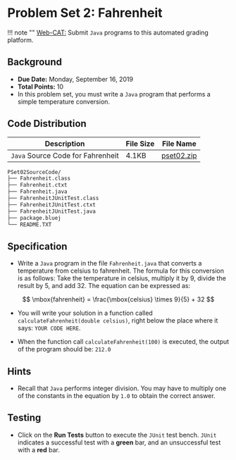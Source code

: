 # Problem Set 2: Fahrenheit

!!! note ""
    [Web-CAT:](http://ec2-54-65-207-33.ap-northeast-1.compute.amazonaws.com:8080/Web-CAT/WebObjects/Web-CAT.woa) Submit `Java` programs to this automated grading platform.

## Background
+ **Due Date:** Monday, September 16, 2019
+ **Total Points:** 10
+ In this problem set, you must write a `Java` program that performs a simple
temperature conversion.

## Code Distribution

Description | File Size | File Name
----------- | --------- | ---------
`Java` Source Code for Fahrenheit | 4.1KB | [pset02.zip](/csa/zip/pset02.zip)

```bash
PSet02SourceCode/
├── Fahrenheit.class
├── Fahrenheit.ctxt
├── Fahrenheit.java
├── FahrenheitJUnitTest.class
├── FahrenheitJUnitTest.ctxt
├── FahrenheitJUnitTest.java
├── package.bluej
└── README.TXT
```

## Specification
+ Write a `Java` program in the file `Fahrenheit.java` that
converts a temperature from celsius to fahrenheit. The formula for this
conversion is as follows: Take the temperature in celsius, multiply it by 9,
divide the result by 5, and add 32. The equation can be expressed as:

$$
\mbox{fahrenheit} = \frac{\mbox{celsius} \times 9}{5} + 32
$$

+ You will write your solution
in a function called
`calculateFahrenheit(double celsius)`,
right below the place where it says: `YOUR CODE HERE`.

+ When the function call `calculateFahrenheit(100)` is executed, the
output of the program should be: `212.0`

## Hints
+ Recall that `Java` performs integer division. You may have to multiply one
of the constants in the equation by `1.0` to obtain the correct answer.

## Testing
+ Click on the **Run Tests** button to execute the `JUnit` test bench.
`JUnit` indicates a successful test with a **green** bar, and an unsuccessful
test with a **red** bar.


